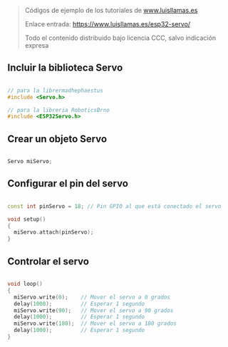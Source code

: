 > Códigos de ejemplo de los tutoriales de www.luisllamas.es
>
> Enlace entrada: https://www.luisllamas.es/esp32-servo/
>
> Todo el contenido distribuido bajo licencia CCC, salvo indicación expresa


##  Incluir la biblioteca Servo
```cpp
// para la librermadhephaestus
#include <Servo.h>

// para la libreria RoboticsBrno
#include <ESP32Servo.h>
```



## Crear un objeto Servo
```cpp
Servo miServo;
```



## Configurar el pin del servo
```cpp
const int pinServo = 18; // Pin GPIO al que está conectado el servo

void setup() 
{
  miServo.attach(pinServo);
}
```



## Controlar el servo
```cpp
void loop() 
{
  miServo.write(0);    // Mover el servo a 0 grados
  delay(1000);         // Esperar 1 segundo
  miServo.write(90);   // Mover el servo a 90 grados
  delay(1000);         // Esperar 1 segundo
  miServo.write(180);  // Mover el servo a 180 grados
  delay(1000);         // Esperar 1 segundo
}
```


